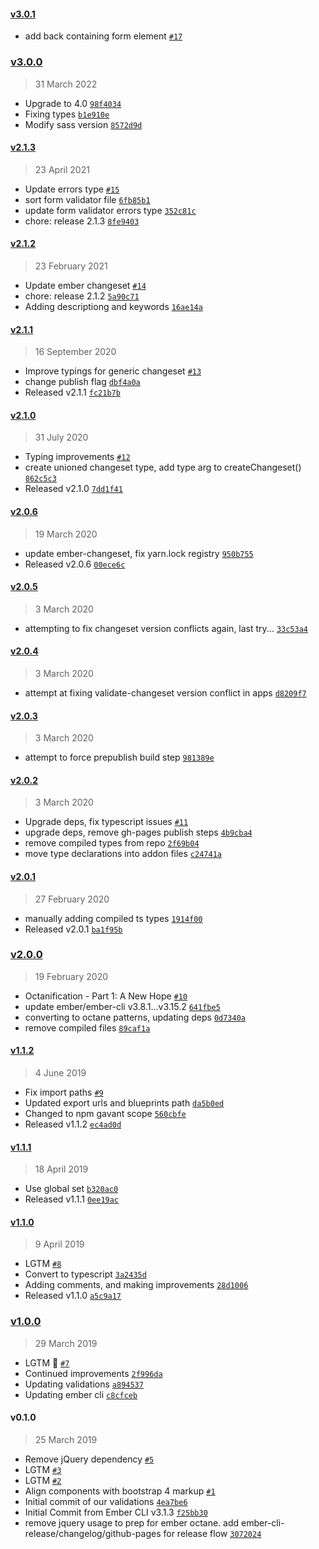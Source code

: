#### [v3.0.1](https://github.com/Gavant/gavant-ember-validations/compare/v3.0.0...v3.0.1)

- add back containing form element [`#17`](https://github.com/Gavant/gavant-ember-validations/pull/17)

### [v3.0.0](https://github.com/Gavant/gavant-ember-validations/compare/v2.1.3...v3.0.0)

> 31 March 2022

- Upgrade to 4.0 [`98f4034`](https://github.com/Gavant/gavant-ember-validations/commit/98f4034399c4195e3c6af122c333bee734a05820)
- Fixing types [`b1e910e`](https://github.com/Gavant/gavant-ember-validations/commit/b1e910e7a639bf3bfff952264d1f5e70c938ea78)
- Modify sass version [`8572d9d`](https://github.com/Gavant/gavant-ember-validations/commit/8572d9dc9d69221dc67a507694b85f07097a3eb3)

#### [v2.1.3](https://github.com/Gavant/gavant-ember-validations/compare/v2.1.2...v2.1.3)

> 23 April 2021

- Update errors type [`#15`](https://github.com/Gavant/gavant-ember-validations/pull/15)
- sort form validator file [`6fb85b1`](https://github.com/Gavant/gavant-ember-validations/commit/6fb85b1283f7ec2e73314f6b439cad3b384975b5)
- update form validator errors type [`352c81c`](https://github.com/Gavant/gavant-ember-validations/commit/352c81ca2a857e7814b4c299292d9d7a2a6a6a2d)
- chore: release 2.1.3 [`8fe9403`](https://github.com/Gavant/gavant-ember-validations/commit/8fe9403269397c986f3ab321d982321f53b738df)

#### [v2.1.2](https://github.com/Gavant/gavant-ember-validations/compare/v2.1.1...v2.1.2)

> 23 February 2021

- Update ember changeset [`#14`](https://github.com/Gavant/gavant-ember-validations/pull/14)
- chore: release 2.1.2 [`5a90c71`](https://github.com/Gavant/gavant-ember-validations/commit/5a90c71f00dfce7016d5c572b789b5108590a413)
- Adding descriptiong and keywords [`16ae14a`](https://github.com/Gavant/gavant-ember-validations/commit/16ae14abd841665444f2d83d33af48b9ebdbe543)

#### [v2.1.1](https://github.com/Gavant/gavant-ember-validations/compare/v2.1.0...v2.1.1)

> 16 September 2020

- Improve typings for generic changeset [`#13`](https://github.com/Gavant/gavant-ember-validations/pull/13)
- change publish flag [`dbf4a0a`](https://github.com/Gavant/gavant-ember-validations/commit/dbf4a0a27a0bb06c3ec0590488b1d8f6063c5ecd)
- Released v2.1.1 [`fc21b7b`](https://github.com/Gavant/gavant-ember-validations/commit/fc21b7b303ea781dcbc32f689e6205f5f2a84ec2)

#### [v2.1.0](https://github.com/Gavant/gavant-ember-validations/compare/v2.0.6...v2.1.0)

> 31 July 2020

- Typing improvements [`#12`](https://github.com/Gavant/gavant-ember-validations/pull/12)
- create unioned changeset type, add type arg to createChangeset() [`862c5c3`](https://github.com/Gavant/gavant-ember-validations/commit/862c5c39df7d30cd7b90ff9294b5cf02360ce5be)
- Released v2.1.0 [`7dd1f41`](https://github.com/Gavant/gavant-ember-validations/commit/7dd1f41ed004c426008b54d0e6552e8bdc9bbaec)

#### [v2.0.6](https://github.com/Gavant/gavant-ember-validations/compare/v2.0.5...v2.0.6)

> 19 March 2020

- update ember-changeset, fix yarn.lock registry [`950b755`](https://github.com/Gavant/gavant-ember-validations/commit/950b755294ea9ff59168a0d22eaf1c61941b8d84)
- Released v2.0.6 [`00ece6c`](https://github.com/Gavant/gavant-ember-validations/commit/00ece6c2c1f88e90584e42b959028a17473d6239)

#### [v2.0.5](https://github.com/Gavant/gavant-ember-validations/compare/v2.0.4...v2.0.5)

> 3 March 2020

- attempting to fix changeset version conflicts again, last try... [`33c53a4`](https://github.com/Gavant/gavant-ember-validations/commit/33c53a4c4b004672987f5d088ed2008619152ba3)

#### [v2.0.4](https://github.com/Gavant/gavant-ember-validations/compare/v2.0.3...v2.0.4)

> 3 March 2020

- attempt at fixing validate-changeset version conflict in apps [`d8209f7`](https://github.com/Gavant/gavant-ember-validations/commit/d8209f7fe60c33cbf91d2f8f963cf20ff54fb607)

#### [v2.0.3](https://github.com/Gavant/gavant-ember-validations/compare/v2.0.2...v2.0.3)

> 3 March 2020

- attempt to force prepublish build step [`981389e`](https://github.com/Gavant/gavant-ember-validations/commit/981389e5b1ef2a396f448e79e63a17c480fd576b)

#### [v2.0.2](https://github.com/Gavant/gavant-ember-validations/compare/v2.0.1...v2.0.2)

> 3 March 2020

- Upgrade deps, fix typescript issues [`#11`](https://github.com/Gavant/gavant-ember-validations/pull/11)
- upgrade deps, remove gh-pages publish steps [`4b9cba4`](https://github.com/Gavant/gavant-ember-validations/commit/4b9cba4af7ae174a58cb29dab6321013a637ceba)
- remove compiled types from repo [`2f69b04`](https://github.com/Gavant/gavant-ember-validations/commit/2f69b047365e496e41283f3f79c03a7844814f20)
- move type declarations into addon files [`c24741a`](https://github.com/Gavant/gavant-ember-validations/commit/c24741a9e80c2e2d7758391c55d76ec728a019ba)

#### [v2.0.1](https://github.com/Gavant/gavant-ember-validations/compare/v2.0.0...v2.0.1)

> 27 February 2020

- manually adding compiled ts types [`1914f00`](https://github.com/Gavant/gavant-ember-validations/commit/1914f00762394f4d470855ac5b3c0468a1cb5ecd)
- Released v2.0.1 [`ba1f95b`](https://github.com/Gavant/gavant-ember-validations/commit/ba1f95b02d022223a3eea1ee956e81e965ee3b39)

### [v2.0.0](https://github.com/Gavant/gavant-ember-validations/compare/v1.1.2...v2.0.0)

> 19 February 2020

- Octanification - Part 1: A New Hope [`#10`](https://github.com/Gavant/gavant-ember-validations/pull/10)
- update ember/ember-cli v3.8.1...v3.15.2 [`641fbe5`](https://github.com/Gavant/gavant-ember-validations/commit/641fbe5465b93712410a08598b41d2d580c9d1f0)
- converting to octane patterns, updating deps [`0d7340a`](https://github.com/Gavant/gavant-ember-validations/commit/0d7340afb72be6f3efe37dd21d728b37a75594d3)
- remove compiled files [`89caf1a`](https://github.com/Gavant/gavant-ember-validations/commit/89caf1a163f9023780e7e8690f09ebba9dbbf887)

#### [v1.1.2](https://github.com/Gavant/gavant-ember-validations/compare/v1.1.1...v1.1.2)

> 4 June 2019

- Fix import paths [`#9`](https://github.com/Gavant/gavant-ember-validations/pull/9)
- Updated export urls and blueprints path [`da5b0ed`](https://github.com/Gavant/gavant-ember-validations/commit/da5b0ede5a393d29bc279d8d7d4751c32ce01f84)
- Changed to npm gavant scope [`560cbfe`](https://github.com/Gavant/gavant-ember-validations/commit/560cbfeb1a0002ff6bd5d6c4196b38574c58eaf3)
- Released v1.1.2 [`ec4ad0d`](https://github.com/Gavant/gavant-ember-validations/commit/ec4ad0d7d8c3bb6f9aaa6cb78f3757aca5dfc065)

#### [v1.1.1](https://github.com/Gavant/gavant-ember-validations/compare/v1.1.0...v1.1.1)

> 18 April 2019

- Use global set [`b320ac0`](https://github.com/Gavant/gavant-ember-validations/commit/b320ac05181ecf4b7d2dfdc15c5557cfc3e11f90)
- Released v1.1.1 [`0ee19ac`](https://github.com/Gavant/gavant-ember-validations/commit/0ee19accf5a09a6b297f6e855a4a07c8a62006ee)

#### [v1.1.0](https://github.com/Gavant/gavant-ember-validations/compare/v1.0.0...v1.1.0)

> 9 April 2019

- LGTM [`#8`](https://github.com/Gavant/gavant-ember-validations/pull/8)
- Convert to typescript [`3a2435d`](https://github.com/Gavant/gavant-ember-validations/commit/3a2435de74939faac2abd25c7d995cc0c1928a98)
- Adding comments, and making improvements [`28d1006`](https://github.com/Gavant/gavant-ember-validations/commit/28d1006eb3ab4908917c96b610d158f5d8b8d660)
- Released v1.1.0 [`a5c9a17`](https://github.com/Gavant/gavant-ember-validations/commit/a5c9a1737ecb685af9b3c624e6b3a6eadc34a0ec)

### [v1.0.0](https://github.com/Gavant/gavant-ember-validations/compare/v0.1.0...v1.0.0)

> 29 March 2019

- LGTM 🚀  [`#7`](https://github.com/Gavant/gavant-ember-validations/pull/7)
- Continued improvements [`2f996da`](https://github.com/Gavant/gavant-ember-validations/commit/2f996daa0113da50a702e904b4bcef7f0eaa3b14)
- Updating validations [`a894537`](https://github.com/Gavant/gavant-ember-validations/commit/a894537bd85e6fc7287ed282baa1e43bb5654fef)
- Updating ember cli [`c8cfceb`](https://github.com/Gavant/gavant-ember-validations/commit/c8cfceb13e16da5f98eb0554f556d0fa17a8c8ec)

#### v0.1.0

> 25 March 2019

- Remove jQuery dependency [`#5`](https://github.com/Gavant/gavant-ember-validations/pull/5)
- LGTM [`#3`](https://github.com/Gavant/gavant-ember-validations/pull/3)
- LGTM [`#2`](https://github.com/Gavant/gavant-ember-validations/pull/2)
- Align components with bootstrap 4 markup [`#1`](https://github.com/Gavant/gavant-ember-validations/pull/1)
- Initial commit of our validations [`4ea7be6`](https://github.com/Gavant/gavant-ember-validations/commit/4ea7be6768b46bbfd11e8dd52665ba8ab1b54e9f)
- Initial Commit from Ember CLI v3.1.3 [`f25bb30`](https://github.com/Gavant/gavant-ember-validations/commit/f25bb302a71fa61a5aabcf771e6496b43973577e)
- remove jquery usage to prep for ember octane. add ember-cli-release/changelog/github-pages for release flow [`3072024`](https://github.com/Gavant/gavant-ember-validations/commit/30720248d1987cbf48bcfd8c22a105558f242ef2)
